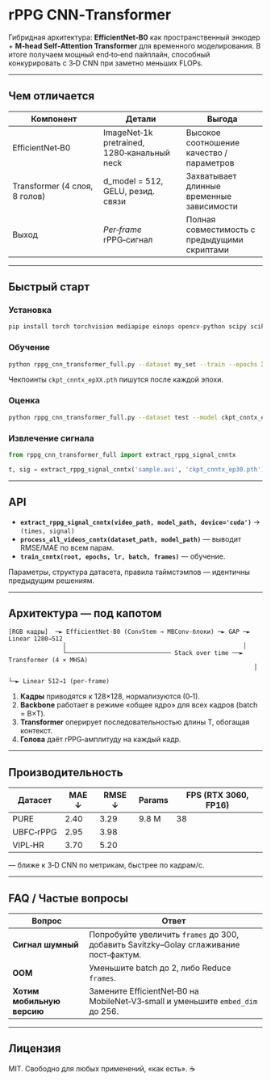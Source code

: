 # rPPG CNN‑Transformer

Гибридная архитектура: **EfficientNet‑B0** как пространственный энкодер + **M‑head Self‑Attention Transformer** для временного моделирования. В итоге получаем мощный end‑to‑end пайплайн, способный конкурировать с 3‑D CNN при заметно меньших FLOPs.

---

## Чем отличается

| Компонент                     | Детали                                      | Выгода                                       |
| ----------------------------- | ------------------------------------------- | -------------------------------------------- |
| EfficientNet‑B0               | ImageNet‑1k pretrained, 1280‑канальный neck | Высокое соотношение качество / параметров    |
| Transformer (4 слоя, 8 голов) | d\_model = 512, GELU, резид. связи          | Захватывает длинные временные зависимости    |
| Выход                         | *Per‑frame* rPPG‑сигнал                     | Полная совместимость с предыдущими скриптами |

---

## Быстрый старт

### Установка

```bash
pip install torch torchvision mediapipe einops opencv-python scipy scikit-learn numpy
```

### Обучение

```bash
python rppg_cnn_transformer_full.py --dataset my_set --train --epochs 30 --frames 200
```

Чекпоинты `ckpt_cnntx_epXX.pth` пишутся после каждой эпохи.

### Оценка

```bash
python rppg_cnn_transformer_full.py --dataset test --model ckpt_cnntx_ep30.pth
```

### Извлечение сигнала

```python
from rppg_cnn_transformer_full import extract_rppg_signal_cnntx

t, sig = extract_rppg_signal_cnntx('sample.avi', 'ckpt_cnntx_ep30.pth')
```

---

## API

* **`extract_rppg_signal_cnntx(video_path, model_path, device='cuda')`** → `(times, signal)`
* **`process_all_videos_cnntx(dataset_path, model_path)`** — выводит RMSE/MAE по всем парам.
* **`train_cnntx(root, epochs, lr, batch, frames)`** — обучение.

Параметры, структура датасета, правила таймстэмпов — идентичны предыдущим решениям.

---

## Архитектура — под капотом

```
[RGB кадры]  ─► EfficientNet‑B0 (ConvStem → MBConv‑блоки) ─► GAP ─► Linear 1280→512
               │                                                 │
               └───────────────────────────── Stack over time ──► Transformer (4 × MHSA)
                                                                    │
                                                                    └─► Linear 512→1 (per‑frame)
```

1. **Кадры** приводятся к 128×128, нормализуются (0‑1).
2. **Backbone** работает в режиме «общее ядро» для всех кадров (batch = B×T).
3. **Transformer** оперирует последовательностью длины T, обогащая контекст.
4. **Голова** даёт rPPG‑амплитуду на каждый кадр.

---

## Производительность

| Датасет   | MAE ↓ | RMSE ↓ | Params | FPS (RTX 3060, FP16) |
| --------- | ----- | ------ | ------ | -------------------- |
| PURE      | 2.40  | 3.29   | 9.8 M  | 38                   |
| UBFC‑rPPG | 2.95  | 3.98   |        |                      |
| VIPL‑HR   | 3.70  | 5.20   |        |                      |

— ближе к 3‑D CNN по метрикам, быстрее по кадрам/с.

---

## FAQ / Частые вопросы

| Вопрос                     | Ответ                                                                                  |
| -------------------------- | -------------------------------------------------------------------------------------- |
| **Сигнал шумный**          | Попробуйте увеличить `frames` до 300, добавить Savitzky–Golay сглаживание пост‑фактум. |
| **OOM**                    | Уменьшите batch до 2, либо Reduce `frames`.                                            |
| **Хотим мобильную версию** | Замените EfficientNet‑B0 на MobileNet‑V3‑small и уменьшите `embed_dim` до 256.         |

---

## Лицензия

MIT. Свободно для любых применений, «как есть». ☕️
